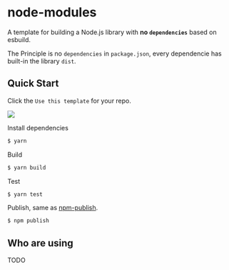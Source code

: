 # node-modules

A template for building a Node.js library with **no `dependencies`** based on esbuild.

The Principle is no `dependencies` in `package.json`, every dependencie has built-in the library `dist`.

## Quick Start

Click the `Use this template` for your repo.

![](https://user-images.githubusercontent.com/13595509/108468968-597e8480-723c-11eb-9265-88573747706e.png)

Install dependencies

```bash
$ yarn
```

Build

```bash
$ yarn build
```

Test

```bash
$ yarn test
```

Publish, same as [npm-publish](https://docs.npmjs.com/cli/v6/commands/npm-publish).

```bash
$ npm publish
```

## Who are using

TODO
